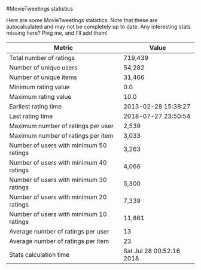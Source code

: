 #MovieTweetings statistics

Here are some MovieTweetings statistics. Note that these are autocalculated and may not be completely up to date. Any interesting stats missing here? Ping me, and I'll add them!

Metric | Value
--- | ---
Total number of ratings                 | 719,439
Number of unique users                  | 54,282
Number of unique items                  | 31,466
Minimum rating value                    | 0.0
Maximum rating value                    | 10.0
Earliest rating time                    | 2013-02-28 15:38:27
Last rating time                        | 2018-07-27 23:50:54
Maximum number of ratings per user      | 2,539
Maximum number of ratings per item      | 3,033
Number of users with minimum 50 ratings | 3,263
Number of users with minimum 40 ratings | 4,066
Number of users with minimum 30 ratings | 5,300
Number of users with minimum 20 ratings | 7,339
Number of users with minimum 10 ratings | 11,861
Average number of ratings per user      | 13
Average number of ratings per item      | 23
Stats calculation time                  | Sat Jul 28 00:52:16 2018

